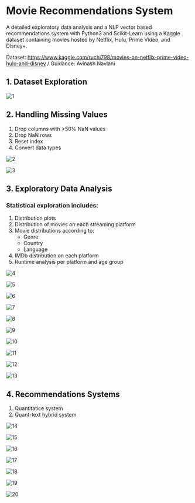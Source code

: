 # Movie Recommendations System

A detailed exploratory data analysis and a NLP vector based recommendations system with Python3 and Scikit-Learn using a Kaggle dataset containing movies hosted by Netflix, Hulu, Prime Video, and Disney+.

Dataset: https://www.kaggle.com/ruchi798/movies-on-netflix-prime-video-hulu-and-disney / Guidance: Avinash Navlani

## 1. Dataset Exploration

![1](https://user-images.githubusercontent.com/62403518/103226745-13d4c800-492d-11eb-9cd3-1589d7b69c4a.png)


## 2. Handling Missing Values

1. Drop columns with >50% NaN values
2. Drop NaN rows
3. Reset index
4. Convert data types

![2](https://user-images.githubusercontent.com/62403518/103226733-11726e00-492d-11eb-84c9-c7dad42a99f6.png)

![3](https://user-images.githubusercontent.com/62403518/103226730-11726e00-492d-11eb-8ffd-92b9e68e059c.png)


## 3. Exploratory Data Analysis

### **Statistical exploration includes:**

1. Distribution plots
2. Distribution of movies on each streaming platform
3. Movie distributions according to:
    * Genre
    * Country
    * Language
4. IMDb distribution on each platform
5. Runtime analysis per platform and age group

![4](https://user-images.githubusercontent.com/62403518/103226729-10d9d780-492d-11eb-991b-7ed626a0cae1.png)

![5](https://user-images.githubusercontent.com/62403518/103226728-10d9d780-492d-11eb-8a6e-fbc3910e9c90.png)

![6](https://user-images.githubusercontent.com/62403518/103226727-10414100-492d-11eb-8569-547431b69769.png)

![7](https://user-images.githubusercontent.com/62403518/103226712-0d465080-492d-11eb-90d9-c313ce0e2c8a.png)

![8](https://user-images.githubusercontent.com/62403518/103226716-0e777d80-492d-11eb-8f2e-e6ab9bc17a3e.png)

![9](https://user-images.githubusercontent.com/62403518/103226719-0f101400-492d-11eb-94f7-1fe877583e8a.png)

![10](https://user-images.githubusercontent.com/62403518/103226721-0fa8aa80-492d-11eb-9039-aa708197c0ba.png)

![11](https://user-images.githubusercontent.com/62403518/103226723-10414100-492d-11eb-8b25-1c2b41c84454.png)

![12](https://user-images.githubusercontent.com/62403518/103226747-13d4c800-492d-11eb-8de3-9e62406827f8.png)

![13](https://user-images.githubusercontent.com/62403518/103226744-133c3180-492d-11eb-846f-e248dd1d5073.png)


## 4. Recommendations Systems

1. Quantitatice system
2. Quant-text hybrid system

![14](https://user-images.githubusercontent.com/62403518/103227330-6498f080-492e-11eb-9262-029cf6c9154b.png)

![15](https://user-images.githubusercontent.com/62403518/103226735-120b0480-492d-11eb-9f25-da3dcd1ad903.png)

![16](https://user-images.githubusercontent.com/62403518/103226737-120b0480-492d-11eb-8b6b-8b2c453fc025.png)

![17](https://user-images.githubusercontent.com/62403518/103227388-8c885400-492e-11eb-9516-d7a67f02920f.png)

![18](https://user-images.githubusercontent.com/62403518/103226739-12a39b00-492d-11eb-830e-5309c89fa64c.png)

![19](https://user-images.githubusercontent.com/62403518/103226740-133c3180-492d-11eb-8403-b2e290e1772a.png)

![20](https://user-images.githubusercontent.com/62403518/103226742-133c3180-492d-11eb-8aef-9d114c9d8e6b.png)

